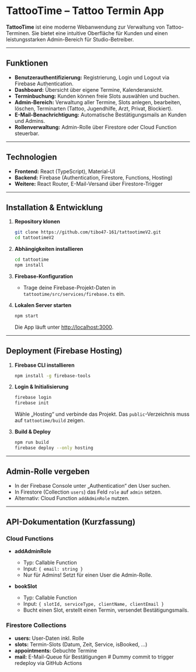 # TattooTime – Tattoo Termin App

**TattooTime** ist eine moderne Webanwendung zur Verwaltung von Tattoo-Terminen. Sie bietet eine intuitive Oberfläche für Kunden und einen leistungsstarken Admin-Bereich für Studio-Betreiber.

---

## Funktionen

- **Benutzerauthentifizierung:** Registrierung, Login und Logout via Firebase Authentication.
- **Dashboard:** Übersicht über eigene Termine, Kalenderansicht.
- **Terminbuchung:** Kunden können freie Slots auswählen und buchen.
- **Admin-Bereich:** Verwaltung aller Termine, Slots anlegen, bearbeiten, löschen, Terminarten (Tattoo, Jugendhilfe, Arzt, Privat, Blockiert).
- **E-Mail-Benachrichtigung:** Automatische Bestätigungsmails an Kunden und Admins.
- **Rollenverwaltung:** Admin-Rolle über Firestore oder Cloud Function steuerbar.

---

## Technologien

- **Frontend:** React (TypeScript), Material-UI
- **Backend:** Firebase (Authentication, Firestore, Functions, Hosting)
- **Weitere:** React Router, E-Mail-Versand über Firestore-Trigger

---

## Installation & Entwicklung

1. **Repository klonen**
   ```bash
   git clone https://github.com/tibo47-161/tattootimeV2.git
   cd tattootimeV2
   ```

2. **Abhängigkeiten installieren**
   ```bash
   cd tattootime
   npm install
   ```

3. **Firebase-Konfiguration**
   - Trage deine Firebase-Projekt-Daten in `tattootime/src/services/firebase.ts` ein.

4. **Lokalen Server starten**
   ```bash
   npm start
   ```
   Die App läuft unter [http://localhost:3000](http://localhost:3000).

---

## Deployment (Firebase Hosting)

1. **Firebase CLI installieren**
   ```bash
   npm install -g firebase-tools
   ```

2. **Login & Initialisierung**
   ```bash
   firebase login
   firebase init
   ```
   Wähle „Hosting“ und verbinde das Projekt. Das `public`-Verzeichnis muss auf `tattootime/build` zeigen.

3. **Build & Deploy**
   ```bash
   npm run build
   firebase deploy --only hosting
   ```

---

## Admin-Rolle vergeben

- In der Firebase Console unter „Authentication“ den User suchen.
- In Firestore (Collection `users`) das Feld `role` auf `admin` setzen.
- Alternativ: Cloud Function `addAdminRole` nutzen.

---

## API-Dokumentation (Kurzfassung)

### Cloud Functions

- **addAdminRole**
  - Typ: Callable Function
  - Input: `{ email: string }`
  - Nur für Admins! Setzt für einen User die Admin-Rolle.

- **bookSlot**
  - Typ: Callable Function
  - Input: `{ slotId, serviceType, clientName, clientEmail }`
  - Bucht einen Slot, erstellt einen Termin, versendet Bestätigungsmails.

### Firestore Collections

- **users:** User-Daten inkl. Rolle
- **slots:** Termin-Slots (Datum, Zeit, Service, isBooked, …)
- **appointments:** Gebuchte Termine
- **mail:** E-Mail-Queue für Bestätigungen #   D u m m y   c o m m i t   t o   t r i g g e r   r e d e p l o y   v i a   G i t H u b   A c t i o n s  
 